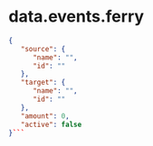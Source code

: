 # data.events.ferry

```json
{
   "source": {
      "name": "",
      "id": ""
   },
   "target": {
      "name": "",
      "id": ""
   },
   "amount": 0,
   "active": false
}```